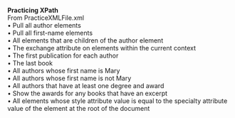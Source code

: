 <b>Practicing XPath</b><br>
From PracticeXMLFile.xml<br>
•	Pull all author elements<br>
•	Pull all first-name elements<br>
•	All elements that are children of the author element<br>
•	The exchange attribute on <price> elements within the current context<br>
•	The first publication for each author<br>
•	The last book<br>
•	All authors whose first name is Mary<br>
•	All authors whose first name is not Mary<br>
•	All authors that have at least one degree and award<br>
•	Show the awards for any books that have an excerpt<br>
•	All <book> elements whose style attribute value is equal to the specialty attribute value of the <bookstore> element at the root of the document
